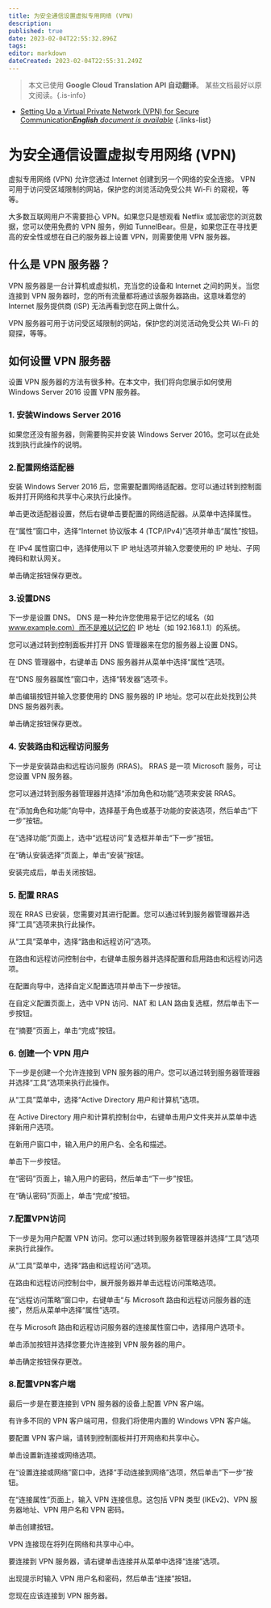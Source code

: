 ```yaml
---
title: 为安全通信设置虚拟专用网络 (VPN)
description: 
published: true
date: 2023-02-04T22:55:32.896Z
tags: 
editor: markdown
dateCreated: 2023-02-04T22:55:31.249Z
---
```


> 本文已使用 **Google Cloud Translation API 自动翻译**。
某些文档最好以原文阅读。{.is-info}



- [Setting Up a Virtual Private Network (VPN) for Secure Communication***English** document is available*](/en/Knowledge-base/Backend/setting-up-a-virtual-private-network-vpn-for-secure-communication)
{.links-list}


# 为安全通信设置虚拟专用网络 (VPN)

虚拟专用网络 (VPN) 允许您通过 Internet 创建到另一个网络的安全连接。 VPN 可用于访问受区域限制的网站，保护您的浏览活动免受公共 Wi-Fi 的窥视，等等。

大多数互联网用户不需要担心 VPN。如果您只是想观看 Netflix 或加密您的浏览数据，您可以使用免费的 VPN 服务，例如 TunnelBear。但是，如果您正在寻找更高的安全性或想在自己的服务器上设置 VPN，则需要使用 VPN 服务器。

## 什么是 VPN 服务器？

VPN 服务器是一台计算机或虚拟机，充当您的设备和 Internet 之间的网关。当您连接到 VPN 服务器时，您的所有流量都将通过该服务器路由。这意味着您的 Internet 服务提供商 (ISP) 无法再看到您在网上做什么。

VPN 服务器可用于访问受区域限制的网站，保护您的浏览活动免受公共 Wi-Fi 的窥探，等等。

## 如何设置 VPN 服务器

设置 VPN 服务器的方法有很多种。在本文中，我们将向您展示如何使用 Windows Server 2016 设置 VPN 服务器。

### 1. 安装Windows Server 2016

如果您还没有服务器，则需要购买并安装 Windows Server 2016。您可以在此处找到执行此操作的说明。

### 2.配置网络适配器

安装 Windows Server 2016 后，您需要配置网络适配器。您可以通过转到控制面板并打开网络和共享中心来执行此操作。

单击更改适配器设置，然后右键单击要配置的网络适配器。从菜单中选择属性。

在“属性”窗口中，选择“Internet 协议版本 4 (TCP/IPv4)”选项并单击“属性”按钮。

在 IPv4 属性窗口中，选择使用以下 IP 地址选项并输入您要使用的 IP 地址、子网掩码和默认网关。

单击确定按钮保存更改。

### 3.设置DNS

下一步是设置 DNS。 DNS 是一种允许您使用易于记忆的域名（如 www.example.com）而不是难以记忆的 IP 地址（如 192.168.1.1）的系统。

您可以通过转到控制面板并打开 DNS 管理器来在您的服务器上设置 DNS。

在 DNS 管理器中，右键单击 DNS 服务器并从菜单中选择“属性”选项。

在“DNS 服务器属性”窗口中，选择“转发器”选项卡。

单击编辑按钮并输入您要使用的 DNS 服务器的 IP 地址。您可以在此处找到公共 DNS 服务器列表。

单击确定按钮保存更改。

### 4. 安装路由和远程访问服务

下一步是安装路由和远程访问服务 (RRAS)。 RRAS 是一项 Microsoft 服务，可让您设置 VPN 服务器。

您可以通过转到服务器管理器并选择“添加角色和功能”选项来安装 RRAS。

在“添加角色和功能”向导中，选择基于角色或基于功能的安装选项，然后单击“下一步”按钮。

在“选择功能”页面上，选中“远程访问”复选框并单击“下一步”按钮。

在“确认安装选择”页面上，单击“安装”按钮。

安装完成后，单击关闭按钮。

### 5. 配置 RRAS

现在 RRAS 已安装，您需要对其进行配置。您可以通过转到服务器管理器并选择“工具”选项来执行此操作。

从“工具”菜单中，选择“路由和远程访问”选项。

在路由和远程访问控制台中，右键单击服务器并选择配置和启用路由和远程访问选项。

在配置向导中，选择自定义配置选项并单击下一步按钮。

在自定义配置页面上，选中 VPN 访问、NAT 和 LAN 路由复选框，然后单击下一步按钮。

在“摘要”页面上，单击“完成”按钮。

### 6. 创建一个 VPN 用户

下一步是创建一个允许连接到 VPN 服务器的用户。您可以通过转到服务器管理器并选择“工具”选项来执行此操作。

从“工具”菜单中，选择“Active Directory 用户和计算机”选项。

在 Active Directory 用户和计算机控制台中，右键单击用户文件夹并从菜单中选择新用户选项。

在新用户窗口中，输入用户的用户名、全名和描述。

单击下一步按钮。

在“密码”页面上，输入用户的密码，然后单击“下一步”按钮。

在“确认密码”页面上，单击“完成”按钮。

### 7.配置VPN访问

下一步是为用户配置 VPN 访问。您可以通过转到服务器管理器并选择“工具”选项来执行此操作。

从“工具”菜单中，选择“路由和远程访问”选项。

在路由和远程访问控制台中，展开服务器并单击远程访问策略选项。

在“远程访问策略”窗口中，右键单击“与 Microsoft 路由和远程访问服务器的连接”，然后从菜单中选择“属性”选项。

在与 Microsoft 路由和远程访问服务器的连接属性窗口中，选择用户选项卡。

单击添加按钮并选择您要允许连接到 VPN 服务器的用户。

单击确定按钮保存更改。

### 8.配置VPN客户端

最后一步是在要连接到 VPN 服务器的设备上配置 VPN 客户端。

有许多不同的 VPN 客户端可用，但我们将使用内置的 Windows VPN 客户端。

要配置 VPN 客户端，请转到控制面板并打开网络和共享中心。

单击设置新连接或网络选项。

在“设置连接或网络”窗口中，选择“手动连接到网络”选项，然后单击“下一步”按钮。

在“连接属性”页面上，输入 VPN 连接信息。这包括 VPN 类型 (IKEv2)、VPN 服务器地址、VPN 用户名和 VPN 密码。

单击创建按钮。

VPN 连接现在将列在网络和共享中心中。

要连接到 VPN 服务器，请右键单击连接并从菜单中选择“连接”选项。

出现提示时输入 VPN 用户名和密码，然后单击“连接”按钮。

您现在应该连接到 VPN 服务器。